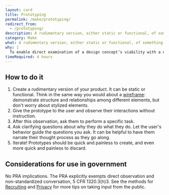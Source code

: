 ```yaml
---
layout: card
title: Prototyping
permalink: /make/prototyping/
redirect_from:
  - /prototyping/
description: A rudimentary version, either static or functional, of something that exhibits realistic form and function.
category: Make
what: A rudimentary version, either static or functional, of something that exhibits realistic form and function.
why: |
  To enable direct examination of a design concept’s viability with a number of other methods such as <a href="{{site.baseurl}}/validate/usability-testing/#usability-testing" class="usa-link">usability testing</a> or a <a href="{{site.baseurl}}/discover/cognitive-walkthrough/#cognitive-walkthrough" class="usa-link">cognitive walkthrough</a>. Static prototypes (often paper) are helpful for gaining feedback on users’ intentions and various design elements. Functional prototypes (often coded) are helpful for observing how users interact with the product.
timeRequired: 4 hours
---
```


## How to do it

1. Create a rudimentary version of your product. It can be static or functional. Think in the same way you would about a <a href="{{site.baseurl}}/wireframing/" class="usa-link">wireframe</a>: demonstrate structure and relationships among different elements, but don't worry about stylized elements.
1. Give the prototype to the user and observe their interactions without instruction.
1. After this observation, ask them to perform a specific task.
1. Ask clarifying questions about why they do what they do. Let the user's behavior guide the questions you ask. It can be helpful to have them narrate their thought process as they go along.
1. Iterate! Prototypes should be quick and painless to create, and even more quick and painless to discard.

<section class="method--section method--section--government-considerations" markdown="1" >

## Considerations for use in government

No PRA implications. The PRA explicitly exempts direct observation and non-standardized conversation, 5 CFR 1320.3(h)3. See the methods for <a href="{{site.baseurl}}/fundamentals/recruiting/#recruiting" class="usa-link">Recruiting</a> and <a href="{{site.baseurl}}/fundamentals/privacy/#privacy" class="usa-link">Privacy</a> for more tips on taking input from the public.
</section>
